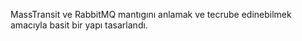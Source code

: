 MassTransit ve RabbitMQ mantıgını anlamak ve tecrube edinebilmek amacıyla basit bir yapı tasarlandı.
